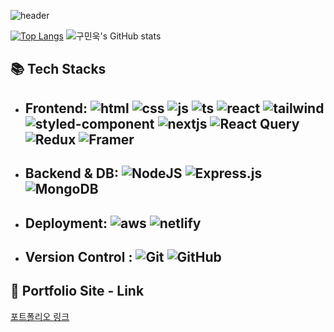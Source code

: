 ![header](https://capsule-render.vercel.app/api?type=waving&text=Gu%20Minuk%20GitHub%20Profile&height=200&fontSize=26&animation=fadeIn&fontAlign=75&fontAlignY=40&color=a2d2b1&fontColor=FFFFFF)


[![Top Langs](https://github-readme-stats.vercel.app/api/top-langs/?username=khs08280&theme=radical)](https://github.com/khs08280?tab=repositories)
![구민욱's GitHub stats](https://github-readme-stats.vercel.app/api?username=khs08280&show_icons=true&theme=radical&hide=stars)

## :books: Tech Stacks

* ## Frontend: ![html](https://img.shields.io/badge/HTML-239120?style=for-the-badge&logo=html5&logoColor=white) ![css](https://img.shields.io/badge/CSS-239120?&style=for-the-badge&logo=css3&logoColor=white) ![js](https://img.shields.io/badge/JavaScript-F7DF1E?style=for-the-badge&logo=JavaScript&logoColor=white) ![ts](https://img.shields.io/badge/TypeScript-007ACC?style=for-the-badge&logo=typescript&logoColor=white) ![react](https://img.shields.io/badge/React-20232A?style=for-the-badge&logo=react&logoColor=61DAFB) ![tailwind](https://img.shields.io/badge/Tailwind_CSS-38B2AC?style=for-the-badge&logo=tailwind-css&logoColor=white) ![styled-component](https://img.shields.io/badge/styled--components-DB7093?style=for-the-badge&logo=styled-components&logoColor=white) ![nextjs](https://img.shields.io/badge/Next.js-000?logo=nextdotjs&logoColor=fff&style=for-the-badge) ![React Query](https://img.shields.io/badge/-React%20Query-FF4154?style=for-the-badge&logo=react%20query&logoColor=white) ![Redux](https://img.shields.io/badge/redux-%23593d88.svg?style=for-the-badge&logo=redux&logoColor=white) ![Framer](https://img.shields.io/badge/Framer-black?style=for-the-badge&logo=framer&logoColor=blue)

* ## Backend & DB:  ![NodeJS](https://img.shields.io/badge/node.js-6DA55F?style=for-the-badge&logo=node.js&logoColor=white) ![Express.js](https://img.shields.io/badge/express.js-%23404d59.svg?style=for-the-badge&logo=express&logoColor=%2361DAFB) ![MongoDB](https://img.shields.io/badge/MongoDB-%234ea94b.svg?style=for-the-badge&logo=mongodb&logoColor=white)
* ## Deployment: ![aws](https://img.shields.io/badge/Amazon_AWS-232F3E?style=for-the-badge&logo=amazon-aws&logoColor=white) ![netlify](https://img.shields.io/badge/Netlify-00C7B7?style=for-the-badge&logo=netlify&logoColor=white)
* ## Version Control : ![Git](https://img.shields.io/badge/git-%23F05033.svg?style=for-the-badge&logo=git&logoColor=white) ![GitHub](https://img.shields.io/badge/github-%23121011.svg?style=for-the-badge&logo=github&logoColor=white)


## :memo:  Portfolio Site - Link
[포트폴리오 링크](https://khs08280.github.io/portfolio/)
